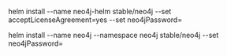 helm install --name neo4j-helm stable/neo4j --set acceptLicenseAgreement=yes --set neo4jPassword=

helm install --name neo4j --namespace neo4j stable/neo4j --set neo4jPassword=

